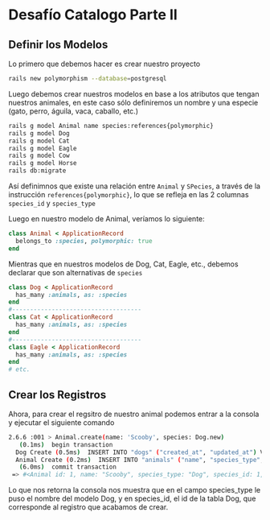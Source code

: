 # Desafío Catalogo Parte II
## Definir los Modelos
Lo primero que debemos hacer es crear nuestro proyecto
```bash
rails new polymorphism --database=postgresql
```
Luego debemos crear nuestros modelos en base a los atributos que tengan nuestros animales, en este caso sólo definiremos un nombre y una especie (gato, perro, águila, vaca, caballo, etc.)

```bash
rails g model Animal name species:references{polymorphic}
rails g model Dog
rails g model Cat
rails g model Eagle
rails g model Cow
rails g model Horse
rails db:migrate
```

Así definimnos que existe una relación entre `Animal` y `SPecies`, a través de la instrucción `references{polymorphic}`, lo que se refleja en las 2 columnas `species_id` y `species_type`

Luego en nuestro modelo de Animal, veríamos lo siguiente:

```ruby
class Animal < ApplicationRecord
  belongs_to :species, polymorphic: true
end
```
Mientras que en nuestros modelos de Dog, Cat, Eagle, etc., debemos declarar que son alternativas de `species`

```ruby
class Dog < ApplicationRecord
  has_many :animals, as: :species
end
#------------------------------------
class Cat < ApplicationRecord
  has_many :animals, as: :species
end
#------------------------------------
class Eagle < ApplicationRecord
  has_many :animals, as: :species
end
# etc.
```

## Crear los Registros
Ahora, para crear el regsitro de nuestro animal podemos entrar a la consola y ejecutar el siguiente comando
```bash
2.6.6 :001 > Animal.create(name: 'Scooby', species: Dog.new)
   (0.1ms)  begin transaction
  Dog Create (0.5ms)  INSERT INTO "dogs" ("created_at", "updated_at") VALUES (?, ?)  [["created_at", "2021-06-20 17:24:56.337321"], ["updated_at", "2021-06-20 17:24:56.337321"]]
  Animal Create (0.2ms)  INSERT INTO "animals" ("name", "species_type", "species_id", "created_at", "updated_at") VALUES (?, ?, ?, ?, ?)  [["name", "Scooby"], ["species_type", "Dog"], ["species_id", 1], ["created_at", "2021-06-20 17:24:56.341040"], ["updated_at", "2021-06-20 17:24:56.341040"]]
   (6.0ms)  commit transaction
 => #<Animal id: 1, name: "Scooby", species_type: "Dog", species_id: 1, created_at: "2021-06-20 17:24:56", updated_at: "2021-06-20 17:24:56">
```
Lo que nos retorna la consola nos muestra que en el campo species_type le puso el nombre del modelo Dog, y en species_id, el id de la tabla Dog, que corresponde al registro que acabamos de crear.
